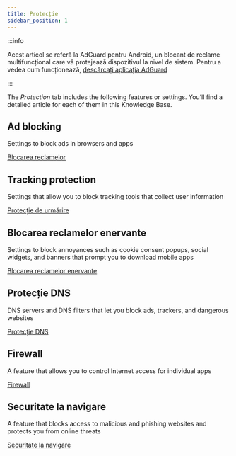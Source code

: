 ```yaml
---
title: Protecție
sidebar_position: 1
---
```


:::info

Acest articol se referă la AdGuard pentru Android, un blocant de reclame multifuncțional care vă protejează dispozitivul la nivel de sistem. Pentru a vedea cum funcționează, [descărcați aplicația AdGuard](https://agrd.io/download-kb-adblock)

:::

The _Protection_ tab includes the following features or settings. You’ll find a detailed article for each of them in this Knowledge Base.

## Ad blocking

Settings to block ads in browsers and apps

[Blocarea reclamelor](/adguard-for-android/features/protection/ad-blocking.md)

## Tracking protection

Settings that allow you to block tracking tools that collect user information

[Protecție de urmărire](/adguard-for-android/features/protection/tracking-protection.md)

## Blocarea reclamelor enervante

Settings to block annoyances such as cookie consent popups, social widgets, and banners that prompt you to download mobile apps

[Blocarea reclamelor enervante](/adguard-for-android/features/protection/annoyance-blocking.md)

## Protecție DNS

DNS servers and DNS filters that let you block ads, trackers, and dangerous websites

[Protecție DNS](/adguard-for-android/features/protection/dns-protection.md)

## Firewall

A feature that allows you to control Internet access for individual apps

[Firewall](/adguard-for-android/features/protection/firewall/firewall.md)

## Securitate la navigare

A feature that blocks access to malicious and phishing websites and protects you from online threats

[Securitate la navigare](/adguard-for-android/features/protection/browsing-security.md)
